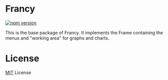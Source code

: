 # Francy

[![npm version](https://badge.fury.io/js/francy.svg)](https://badge.fury.io/js/francy)

This is the base package of Francy. It implements the Frame containing the menus and "working area" for graphs and charts.

# License

[MIT](LICENSE) License
